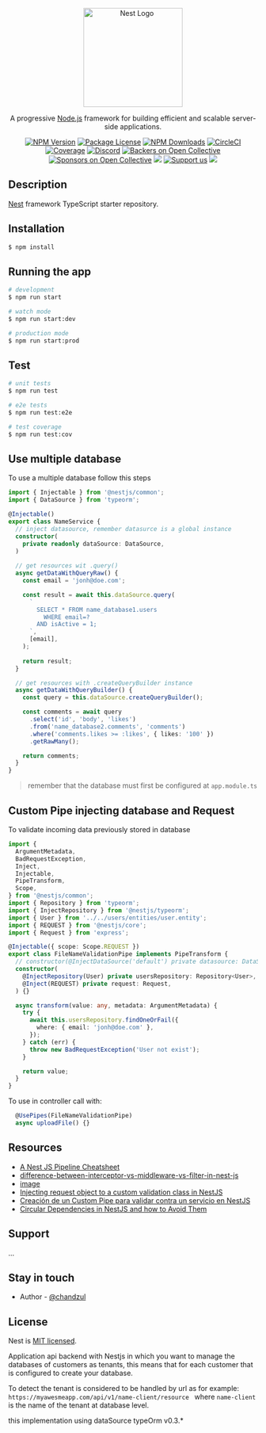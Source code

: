 <p align="center">
  <a href="http://nestjs.com/" target="blank"><img src="https://nestjs.com/img/logo-small.svg" width="200" alt="Nest Logo" /></a>
</p>

[circleci-image]: https://img.shields.io/circleci/build/github/nestjs/nest/master?token=abc123def456
[circleci-url]: https://circleci.com/gh/nestjs/nest

  <p align="center">A progressive <a href="http://nodejs.org" target="_blank">Node.js</a> framework for building efficient and scalable server-side applications.</p>
    <p align="center">
<a href="https://www.npmjs.com/~nestjscore" target="_blank"><img src="https://img.shields.io/npm/v/@nestjs/core.svg" alt="NPM Version" /></a>
<a href="https://www.npmjs.com/~nestjscore" target="_blank"><img src="https://img.shields.io/npm/l/@nestjs/core.svg" alt="Package License" /></a>
<a href="https://www.npmjs.com/~nestjscore" target="_blank"><img src="https://img.shields.io/npm/dm/@nestjs/common.svg" alt="NPM Downloads" /></a>
<a href="https://circleci.com/gh/nestjs/nest" target="_blank"><img src="https://img.shields.io/circleci/build/github/nestjs/nest/master" alt="CircleCI" /></a>
<a href="https://coveralls.io/github/nestjs/nest?branch=master" target="_blank"><img src="https://coveralls.io/repos/github/nestjs/nest/badge.svg?branch=master#9" alt="Coverage" /></a>
<a href="https://discord.gg/G7Qnnhy" target="_blank"><img src="https://img.shields.io/badge/discord-online-brightgreen.svg" alt="Discord"/></a>
<a href="https://opencollective.com/nest#backer" target="_blank"><img src="https://opencollective.com/nest/backers/badge.svg" alt="Backers on Open Collective" /></a>
<a href="https://opencollective.com/nest#sponsor" target="_blank"><img src="https://opencollective.com/nest/sponsors/badge.svg" alt="Sponsors on Open Collective" /></a>
  <a href="https://paypal.me/kamilmysliwiec" target="_blank"><img src="https://img.shields.io/badge/Donate-PayPal-ff3f59.svg"/></a>
    <a href="https://opencollective.com/nest#sponsor"  target="_blank"><img src="https://img.shields.io/badge/Support%20us-Open%20Collective-41B883.svg" alt="Support us"></a>
  <a href="https://twitter.com/nestframework" target="_blank"><img src="https://img.shields.io/twitter/follow/nestframework.svg?style=social&label=Follow"></a>
</p>
  <!--[![Backers on Open Collective](https://opencollective.com/nest/backers/badge.svg)](https://opencollective.com/nest#backer)
  [![Sponsors on Open Collective](https://opencollective.com/nest/sponsors/badge.svg)](https://opencollective.com/nest#sponsor)-->

## Description

[Nest](https://github.com/nestjs/nest) framework TypeScript starter repository.

## Installation

```bash
$ npm install
```

## Running the app

```bash
# development
$ npm run start

# watch mode
$ npm run start:dev

# production mode
$ npm run start:prod
```

## Test

```bash
# unit tests
$ npm run test

# e2e tests
$ npm run test:e2e

# test coverage
$ npm run test:cov
```

## Use multiple database

To use a multiple database follow this steps
```ts
import { Injectable } from '@nestjs/common';
import { DataSource } from 'typeorm';

@Injectable()
export class NameService {
  // inject datasource, remember datasurce is a global instance
  constructor(
    private readonly dataSource: DataSource,
  )
  
  // get resources wit .query()
  async getDataWithQueryRaw() {
    const email = 'jonh@doe.com';

    const result = await this.dataSource.query(
      `
        SELECT * FROM name_database1.users
          WHERE email=?
        AND isActive = 1;
      `,
      [email],
    );
    
    return result;
  }

  // get resources with .createQueryBuilder instance
  async getDataWithQueryBuilder() {
    const query = this.dataSource.createQueryBuilder();

    const comments = await query
      .select('id', 'body', 'likes')
      .from('name_database2.comments', 'comments')
      .where('comments.likes >= :likes', { likes: '100' })
      .getRawMany();

    return comments;
  }
}
```

> remember that the database must first be configured at `app.module.ts` 

## Custom Pipe injecting database and Request

To validate incoming data previously stored in database

```ts
import {
  ArgumentMetadata,
  BadRequestException,
  Inject,
  Injectable,
  PipeTransform,
  Scope,
} from '@nestjs/common';
import { Repository } from 'typeorm';
import { InjectRepository } from '@nestjs/typeorm';
import { User } from '../../users/entities/user.entity';
import { REQUEST } from '@nestjs/core';
import { Request } from 'express';

@Injectable({ scope: Scope.REQUEST })
export class FileNameValidationPipe implements PipeTransform {
  // constructor(@InjectDataSource('default') private datasource: DataSource) {}
  constructor(
    @InjectRepository(User) private usersRepository: Repository<User>,
    @Inject(REQUEST) private request: Request,
  ) {}

  async transform(value: any, metadata: ArgumentMetadata) {
    try {
      await this.usersRepository.findOneOrFail({
        where: { email: 'jonh@doe.com' },
      });
    } catch (err) {
      throw new BadRequestException('User not exist');
    }

    return value;
  }
}
```
To use in controller call with:

```ts
  @UsePipes(FileNameValidationPipe)
  async uploadFile() {}
```

## Resources

- [A Nest JS Pipeline Cheatsheet](https://www.darraghoriordan.com/2021/11/03/nest-cheatsheet-interceptor-middleware-guard/)
- [difference-between-interceptor-vs-middleware-vs-filter-in-nest-js](https://stackoverflow.com/questions/54863655/whats-the-difference-between-interceptor-vs-middleware-vs-filter-in-nest-js)
- [image](https://i.stack.imgur.com/2lFhd.jpg)
- [Injecting request object to a custom validation class in NestJS](https://dev.to/avantar/injecting-request-object-to-a-custom-validation-class-in-nestjs-5dal)
- [Creación de un Custom Pipe para validar contra un servicio en NestJS](https://dev.to/raguilera82/creacion-de-un-custom-pipe-para-validar-contra-un-servicio-4bdi)
- [Circular Dependencies in NestJS and how to Avoid Them](https://trilon.io/blog/avoiding-circular-dependencies-in-nestjs)

## Support

...

## Stay in touch

- Author - [@chandzul](https://chandzul.com)

## License

Nest is [MIT licensed](LICENSE).


Application api backend with Nestjs in which you want to manage the databases of customers as tenants, this means that for each customer that is configured to create your database.

To detect the tenant is considered to be handled by url as for example: `https://myawesmeapp.com/api/v1/name-client/resource ` where `name-client` is the name of the tenant at database level.

this implementation using dataSource typeOrm v0.3.*
